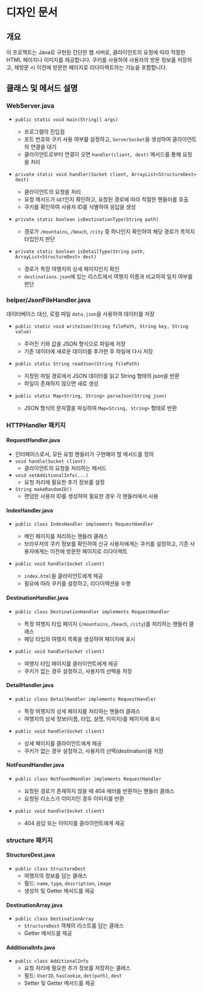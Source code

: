 # 디자인 문서

## 개요

이 프로젝트는 Java로 구현된 간단한 웹 서버로, 클라이언트의 요청에 따라 적절한 HTML 페이지나 이미지를 제공합니다. 쿠키를 사용하여 사용자의 방문 정보를 저장하고, 재방문 시 이전에 방문한 페이지로 리다이렉트하는 기능을 포함합니다.

## 클래스 및 메서드 설명

### WebServer.java

- `public static void main(String[] args)`
  - 프로그램의 진입점
  - 포트 번호와 쿠키 사용 여부를 설정하고, `ServerSocket`을 생성하여 클라이언트의 연결을 대기
  - 클라이언트로부터 연결이 오면 `handler(client, dest)` 메서드를 통해 요청을 처리

- `private static void handler(Socket client, ArrayList<StructureDest> dest)`
  - 클라이언트의 요청을 처리
  - 요청 메서드가 `GET`인지 확인하고, 요청된 경로에 따라 적절한 핸들러를 호출
  - 쿠키를 확인하여 사용자 ID를 식별하여 응답을 생성

- `private static boolean isDestinationType(String path)`
  - 경로가 `/mountains`, `/beach`, `/city` 중 하나인지 확인하여 해당 경로가 목적지 타입인지 판단

- `private static boolean isDetailType(String path, ArrayList<StructureDest> dest)`
  - 경로가 특정 여행지의 상세 페이지인지 확인
  - `destinations.json`에 있는 리스트에서 여행지 이름과 비교하여 일치 여부를 판단

### helper/JsonFileHandler.java

데이터베이스 대신, 로컬 파일 `data.json`을 사용하여 데이터를 저장

- `public static void writeJson(String filePath, String key, String value)`
  - 주어진 키와 값을 JSON 형식으로 파일에 저장
  - 기존 데이터에 새로운 데이터를 추가한 후 파일에 다시 저장

- `public static String readJson(String filePath)`
  - 지정된 파일 경로에서 JSON 데이터를 읽고 String 형태의 json을 반환
  - 파일이 존재하지 않으면 새로 생성

- `public static Map<String, String> parseJson(String json)`
  - JSON 형식의 문자열을 파싱하여 `Map<String, String>` 형태로 반환

### HTTPHandler 패키지

#### RequestHandler.java

- 인터페이스로서, 모든 요청 핸들러가 구현해야 할 메서드를 정의
- `void handle(Socket client)`
  - 클라이언트의 요청을 처리하는 메서드
- `void setAdditionalInfo(...)`
  - 요청 처리에 필요한 추가 정보를 설정
- `String makeRandomID()`
  - 랜덤한 사용자 ID를 생성하여 필요한 경우 각 핸들러에서 사용

#### IndexHandler.java

- `public class IndexHandler implements RequestHandler`
  - 메인 페이지를 처리하는 핸들러 클래스
  - 브라우저의 쿠키 정보를 확인하여 신규 사용자에게는 쿠키를 설정하고, 기존 사용자에게는 이전에 방문한 페이지로 리다이렉트

- `public void handle(Socket client)`
  - `index.html`을 클라이언트에게 제공
  - 필요에 따라 쿠키를 설정하고, 리다이렉션을 수행

#### DestinationHandler.java

- `public class DestinationHandler implements RequestHandler`
  - 특정 여행지 타입 페이지 (`/mountains`, `/beach`, `/city`)를 처리하는 핸들러 클래스
  - 해당 타입의 여행지 목록을 생성하여 페이지에 표시

- `public void handle(Socket client)`
  - 여행지 타입 페이지를 클라이언트에게 제공
  - 쿠키가 없는 경우 설정하고, 사용자의 선택을 저장

#### DetailHandler.java

- `public class DetailHandler implements RequestHandler`
  - 특정 여행지의 상세 페이지를 처리하는 핸들러 클래스
  - 여행지의 상세 정보(이름, 타입, 설명, 이미지)를 페이지에 표시

- `public void handle(Socket client)`
  - 상세 페이지를 클라이언트에게 제공
  - 쿠키가 없는 경우 설정하고, 사용자의 선택(destination)을 저장

#### NotFoundHandler.java

- `public class NotFoundHandler implements RequestHandler`
  - 요청된 경로가 존재하지 않을 때 404 에러를 반환하는 핸들러 클래스
  - 요청된 리소스가 이미지인 경우 이미지를 반환

- `public void handle(Socket client)`
  - 404 응답 또는 이미지를 클라이언트에게 제공

### structure 패키지

#### StructureDest.java

- `public class StructureDest`
  - 여행지의 정보를 담는 클래스
  - 필드: `name`, `type`, `description`, `image`
  - 생성자 및 Getter 메서드를 제공

#### DestinationArray.java

- `public class DestinationArray`
  - `StructureDest` 객체의 리스트를 담는 클래스
  - Getter 메서드를 제공

#### AdditionalInfo.java

- `public class AdditionalInfo`
  - 요청 처리에 필요한 추가 정보를 저장하는 클래스
  - 필드: `UserID`, `hasCookie`, `det(path)`, `dest`
  - Setter 및 Getter 메서드를 제공

